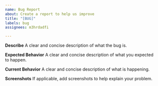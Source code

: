 ```yaml
---
name: Bug Report
about: Create a report to help us improve
title: "[BUG]"
labels: bug
assignees: m3hrdadfi

---
```


**Describe**
A clear and concise description of what the bug is.

**Expected Behavior**
A clear and concise description of what you expected to happen.

**Current Behavior**
A clear and concise description of what is happening.

**Screenshots**
If applicable, add screenshots to help explain your problem.

